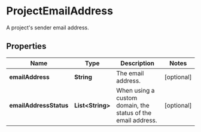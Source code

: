 

# ProjectEmailAddress

A project's sender email address.

## Properties

| Name | Type | Description | Notes |
|------------ | ------------- | ------------- | -------------|
|**emailAddress** | **String** | The email address. |  [optional] |
|**emailAddressStatus** | **List&lt;String&gt;** | When using a custom domain, the status of the email address. |  [optional] |



